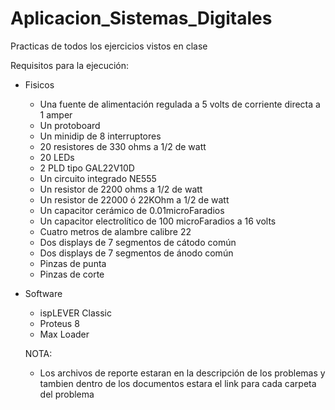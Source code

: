 # Aplicacion_Sistemas_Digitales
Practicas de todos los ejercicios vistos en clase

Requisitos para la ejecución:
- Fisicos
  - Una fuente de alimentación regulada a 5 volts de corriente directa a 1 amper
  - Un protoboard
  - Un minidip de 8 interruptores
  - 20 resistores de 330 ohms a 1/2 de watt
  - 20 LEDs
  - 2  PLD tipo GAL22V10D
  - Un circuito integrado NE555
  - Un resistor de 2200 ohms a 1/2  de watt
  - Un resistor de 22000 ó 22KOhm a 1/2  de watt
  - Un capacitor cerámico de 0.01microFaradios
  - Un capacitor electrolítico de 100 microFaradios a 16 volts
  - Cuatro metros de alambre calibre 22
  - Dos displays de 7 segmentos de cátodo común
  - Dos displays de 7 segmentos de ánodo común
  - Pinzas de punta
  - Pinzas de corte
  
- Software
  - ispLEVER Classic
  - Proteus 8
  - Max Loader
  
  
  NOTA: 
   - Los archivos de reporte estaran en la descripción de los problemas y tambien dentro de los documentos estara el link para cada carpeta del problema
